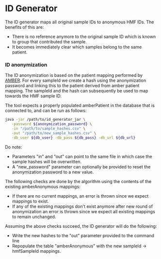 # ID Generator

The ID generator maps all original sample IDs to anonymous HMF IDs. The benefits of this are:
 - There is no reference anymore to the original sample ID which is known to group that contributed the sample.
 - It becomes immediately clear which samples belong to the same patient.
 
 ### ID anonymization
 
The ID anonymization is based on the patient mapping performed by [AMBER](../amber/README.md).
For every sampleId we create a hash using the anonymization password and linking this to the patient derived from amber patient mapping.
The sampleId and the hash can subsequently be used to map towards the HMF sample ID.

The tool expects a properly populated amberPatient in the database that is connected to, and can be run as follows:
 ```bash
java -jar /path/to/id_generator_jar \
    -password ${anonymization_password} \
    -in "/path/to/sample_hashes.csv" \
    -out "/path/to/new_sample_hashes.csv" \
    -db_user ${db_user} -db_pass ${db_pass} -db_url ${db_url}
 ```

Do note:
 - Parameters "in" and "out" can point to the same file in which case the sample hashes will be overwritten.
 - A "new_password" parameter can optionally be provided to reset the anonymization password to a new value.  

The following checks are done by the algorithm using the contents of the existing amberAnonymous mappings:
 - If there are no current mappings, an error is thrown since we expect mappings to exist.
 - If any of the existing mappings don't exist anymore after new round of anonymization an error is thrown since we expect all existing mappings to remain unchanged.

Assuming the above checks succeed, the ID generator will do the following:
 - Write the new hashes to the "out" parameter provided to the command line
 - Repopulate the table "amberAnonymous" with the new sampleId -> hmfSampleId mappings.


 
   